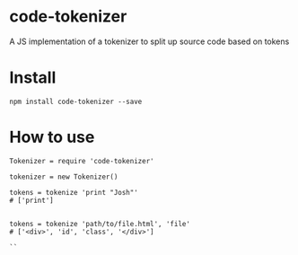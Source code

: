 code-tokenizer
==============

A JS implementation of a tokenizer to split up source code based on tokens

# Install
```
npm install code-tokenizer --save
```

# How to use
```
Tokenizer = require 'code-tokenizer'

tokenizer = new Tokenizer()

tokens = tokenize 'print "Josh"'
# ['print']


tokens = tokenize 'path/to/file.html', 'file'
# ['<div>', 'id', 'class', '</div>']

``


